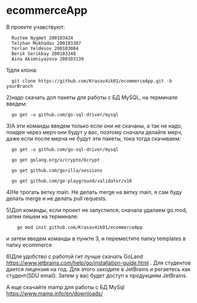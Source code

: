 # ecommerceApp
  В проекте учавствуют:
    
      Rustem Nygmet 200103424
      Telzhan Mukhadas 200103387
      Yerlan Yeldesov 200103084
      Berik Serikbay 200103348
      Aina Akimniyazova 200103139
      
      
  1)для клона:
  
      git clone https://github.com/Krasav4ik01/ecommerceApp.git -b yourBranch
  

  
  2)надо скачать доп пакеты для работы с БД MySQL, 
  на терминале введем:
  
  
  
      go get -u github.com/go-sql-driver/mysql 
  
  
  3)А эти команды введем только если они не скачаны, а так не надо, поидеи через мерч они будут у вас, поэтому сначала делайте мерч, даже если после мерча не будут эти пакеты, тока тогда скачиваем:
  
  
      go get -u github.com/go-sql-driver/mysql 
      
      go get golang.org/x/crypto/bcrypt
      
      go get github.com/gorilla/sessions
      
      go get github.com/go-playground/validator/v10
  
      

 4)Не трогать ветку main. Не делать merge на ветку main, я сам буду делать merge и не делать pull requests.
    
        
 
 5)Доп команды, если проект не запустился, сначала удалаем go.mod, затем пишем на терминале:
        
        go mod init github.com/Krasav4ik01/ecommerceApp
        
        
 и затем введем команды в пункте 3, и переместите папку templates в папку ecommerce
        
        
        
    
    
   6)Для удобство с работой гит лучше скачать GoLand https://www.jetbrains.com/help/go/installation-guide.html
   . Для студентов дается лицензия на год. Для этого заходите в JetBrains и регаетесь как студент(SDU email). Затем у вас будет доступ к продукциям JetBrains.
   
   А еще скачайте mamp для работы с БД MySql https://www.mamp.info/en/downloads/ 
